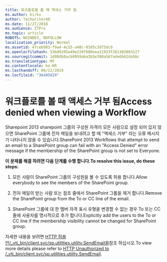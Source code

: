 ```yaml
---
title: 워크플로를 볼 때 액세스 거부 됨
ms.author: kirks
author: Techwriter40
ms.date: 11/27/2018
ms.audience: ITPro
ms.topic: article
ROBOTS: NOINDEX, NOFOLLOW
localization_priority: Normal
ms.assetid: 47ceb983-f9a4-4c55-a40c-03d5c3d75dc9
ms.openlocfilehash: 53bd9285e49e220f880eea21923f261302003127
ms.sourcegitcommit: 1d98db8acb9959aba3b5e308a567ade6b62da56c
ms.translationtype: MT
ms.contentlocale: ko-KR
ms.lasthandoff: 08/22/2019
ms.locfileid: "36495829"
---
```

# <a name="access-denied-when-viewing-a-workflow"></a><span data-ttu-id="ae750-102">워크플로를 볼 때 액세스 거부 됨</span><span class="sxs-lookup"><span data-stu-id="ae750-102">Access denied when viewing a Workflow</span></span>

<span data-ttu-id="ae750-103">Sharepoint 2013 sharepoint 그룹의 구성원 자격이 모든 사람으로 설정 되어 있지 않으면 SharePoint 그룹에 전자 메일을 보내려고 할 때 "액세스 거부" 라는 오류 메시지가 나타나지 않을 수 있습니다.</span><span class="sxs-lookup"><span data-stu-id="ae750-103">SharePoint 2013 Workflows that attempt to send an email to a SharePoint group can fail with an "Access Denied" error message if the membership of the SharePoint group is not set to Everyone.</span></span>
  
 <span data-ttu-id="ae750-104">**이 문제를 해결 하려면 다음 단계를 수행 합니다.**</span><span class="sxs-lookup"><span data-stu-id="ae750-104">**To resolve this issue, do these steps:**</span></span>
  
 1. <span data-ttu-id="ae750-105">모든 사람이 SharePoint 그룹의 구성원을 볼 수 있도록 허용 합니다.</span><span class="sxs-lookup"><span data-stu-id="ae750-105">Allow everybody to see the members of the SharePoint group.</span></span>
  
 2. <span data-ttu-id="ae750-106">전자 메일의 받는 사람 또는 참조 줄에서 SharePoint 그룹을 제거 합니다.</span><span class="sxs-lookup"><span data-stu-id="ae750-106">Remove the SharePoint group from the To or CC line of the email.</span></span>
  
 3. <span data-ttu-id="ae750-107">SharePoint 그룹에 대 한 멤버 자격 표시 유형을 변경할 수 없는 경우 To 또는 CC 줄에 사용자를 명시적으로 추가 합니다.</span><span class="sxs-lookup"><span data-stu-id="ae750-107">Explicitly add the users to the To or CC line if the membership visibility cannot be changed for SharePoint group.</span></span>
  
<span data-ttu-id="ae750-108">자세한 내용을 보려면 [HTTP 허용 안/_vti_bin/client.svc/sp.utilities.utility.SendEmail을](https://go.microsoft.com/fwlink/?linkid=2044694&amp;clcid=0x409)참조 하십시오.</span><span class="sxs-lookup"><span data-stu-id="ae750-108">To view more details please refer to [HTTP Unauthorized to /_vti_bin/client.svc/sp.utilities.utility.SendEmail](https://go.microsoft.com/fwlink/?linkid=2044694&amp;clcid=0x409).</span></span>
  